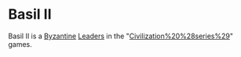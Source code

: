 # Basil II

Basil II is a [Byzantine](Byzantine) [Leaders](leader) in the "[Civilization%20%28series%29](Civilization)" games.
